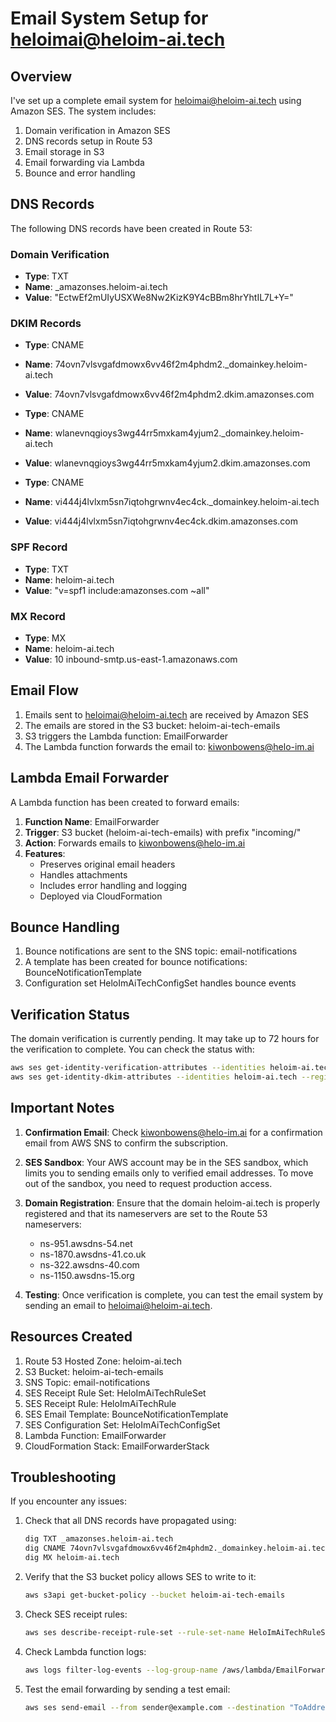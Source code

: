 # Email System Setup for heloimai@heloim-ai.tech

## Overview

I've set up a complete email system for heloimai@heloim-ai.tech using Amazon SES. The system includes:

1. Domain verification in Amazon SES
2. DNS records setup in Route 53
3. Email storage in S3
4. Email forwarding via Lambda
5. Bounce and error handling

## DNS Records

The following DNS records have been created in Route 53:

### Domain Verification
- **Type**: TXT
- **Name**: _amazonses.heloim-ai.tech
- **Value**: "EctwEf2mUIyUSXWe8Nw2KizK9Y4cBBm8hrYhtIL7L+Y="

### DKIM Records
- **Type**: CNAME
- **Name**: 74ovn7vlsvgafdmowx6vv46f2m4phdm2._domainkey.heloim-ai.tech
- **Value**: 74ovn7vlsvgafdmowx6vv46f2m4phdm2.dkim.amazonses.com

- **Type**: CNAME
- **Name**: wlanevnqgioys3wg44rr5mxkam4yjum2._domainkey.heloim-ai.tech
- **Value**: wlanevnqgioys3wg44rr5mxkam4yjum2.dkim.amazonses.com

- **Type**: CNAME
- **Name**: vi444j4lvlxm5sn7iqtohgrwnv4ec4ck._domainkey.heloim-ai.tech
- **Value**: vi444j4lvlxm5sn7iqtohgrwnv4ec4ck.dkim.amazonses.com

### SPF Record
- **Type**: TXT
- **Name**: heloim-ai.tech
- **Value**: "v=spf1 include:amazonses.com ~all"

### MX Record
- **Type**: MX
- **Name**: heloim-ai.tech
- **Value**: 10 inbound-smtp.us-east-1.amazonaws.com

## Email Flow

1. Emails sent to heloimai@heloim-ai.tech are received by Amazon SES
2. The emails are stored in the S3 bucket: heloim-ai-tech-emails
3. S3 triggers the Lambda function: EmailForwarder
4. The Lambda function forwards the email to: kiwonbowens@helo-im.ai

## Lambda Email Forwarder

A Lambda function has been created to forward emails:

1. **Function Name**: EmailForwarder
2. **Trigger**: S3 bucket (heloim-ai-tech-emails) with prefix "incoming/"
3. **Action**: Forwards emails to kiwonbowens@helo-im.ai
4. **Features**:
   - Preserves original email headers
   - Handles attachments
   - Includes error handling and logging
   - Deployed via CloudFormation

## Bounce Handling

1. Bounce notifications are sent to the SNS topic: email-notifications
2. A template has been created for bounce notifications: BounceNotificationTemplate
3. Configuration set HeloImAiTechConfigSet handles bounce events

## Verification Status

The domain verification is currently pending. It may take up to 72 hours for the verification to complete. You can check the status with:

```bash
aws ses get-identity-verification-attributes --identities heloim-ai.tech --region us-east-1
aws ses get-identity-dkim-attributes --identities heloim-ai.tech --region us-east-1
```

## Important Notes

1. **Confirmation Email**: Check kiwonbowens@helo-im.ai for a confirmation email from AWS SNS to confirm the subscription.

2. **SES Sandbox**: Your AWS account may be in the SES sandbox, which limits you to sending emails only to verified email addresses. To move out of the sandbox, you need to request production access.

3. **Domain Registration**: Ensure that the domain heloim-ai.tech is properly registered and that its nameservers are set to the Route 53 nameservers:
   - ns-951.awsdns-54.net
   - ns-1870.awsdns-41.co.uk
   - ns-322.awsdns-40.com
   - ns-1150.awsdns-15.org

4. **Testing**: Once verification is complete, you can test the email system by sending an email to heloimai@heloim-ai.tech.

## Resources Created

1. Route 53 Hosted Zone: heloim-ai.tech
2. S3 Bucket: heloim-ai-tech-emails
3. SNS Topic: email-notifications
4. SES Receipt Rule Set: HeloImAiTechRuleSet
5. SES Receipt Rule: HeloImAiTechRule
6. SES Email Template: BounceNotificationTemplate
7. SES Configuration Set: HeloImAiTechConfigSet
8. Lambda Function: EmailForwarder
9. CloudFormation Stack: EmailForwarderStack

## Troubleshooting

If you encounter any issues:

1. Check that all DNS records have propagated using:
   ```bash
   dig TXT _amazonses.heloim-ai.tech
   dig CNAME 74ovn7vlsvgafdmowx6vv46f2m4phdm2._domainkey.heloim-ai.tech
   dig MX heloim-ai.tech
   ```

2. Verify that the S3 bucket policy allows SES to write to it:
   ```bash
   aws s3api get-bucket-policy --bucket heloim-ai-tech-emails
   ```

3. Check SES receipt rules:
   ```bash
   aws ses describe-receipt-rule-set --rule-set-name HeloImAiTechRuleSet
   ```

4. Check Lambda function logs:
   ```bash
   aws logs filter-log-events --log-group-name /aws/lambda/EmailForwarder
   ```

5. Test the email forwarding by sending a test email:
   ```bash
   aws ses send-email --from sender@example.com --destination "ToAddresses=heloimai@heloim-ai.tech" --message "Subject={Data=Test Email,Charset=UTF-8},Body={Text={Data=This is a test email,Charset=UTF-8}}" --region us-east-1
   ```
